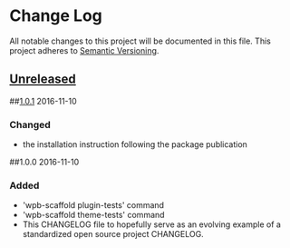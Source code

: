# Change Log
All notable changes to this project will be documented in this file.
This project adheres to [Semantic Versioning](http://semver.org/).

## [Unreleased][unreleased]

##[1.0.1] 2016-11-10
### Changed
- the installation instruction following the package publication

##1.0.0 2016-11-10
### Added
- 'wpb-scaffold plugin-tests' command
- 'wpb-scaffold theme-tests' command
- This CHANGELOG file to hopefully serve as an evolving example of a standardized open source project CHANGELOG.

[unreleased]: https://github.com/lucatume/wpcli-wpbrowser-tests/compare/1.0.1...HEAD
[1.0.1]: https://github.com/lucatume/wpcli-wpbrowser-tests/compare/1.0.0...1.0.1
